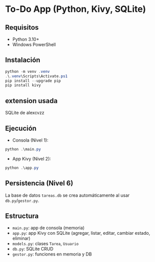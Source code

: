 # To-Do App (Python, Kivy, SQLite)

## Requisitos
- Python 3.10+
- Windows PowerShell

## Instalación
```powershell
python -m venv .venv
.\.venv\Scripts\Activate.ps1
pip install --upgrade pip
pip install kivy
```

## extension usada
SQLite de alexcvzz

## Ejecución
- Consola (Nivel 1):
```powershell
python .\main.py
```

- App Kivy (Nivel 2):
```powershell
python .\app.py
```

## Persistencia (Nivel 6)
La base de datos `tareas.db` se crea automáticamente al usar `db.py`/`gestor.py`.

## Estructura
- `main.py`: app de consola (memoria)
- `app.py`: app Kivy con SQLite (agregar, listar, editar, cambiar estado, eliminar)
- `models.py`: clases `Tarea`, `Usuario`
- `db.py`: SQLite CRUD
- `gestor.py`: funciones en memoria y DB


